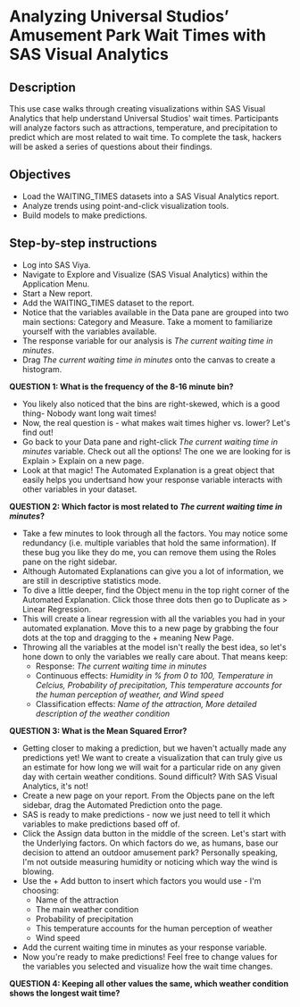 # Analyzing Universal Studios’ Amusement Park Wait Times with SAS Visual Analytics

## Description
This use case walks through creating visualizations within SAS Visual Analytics that help understand Universal Studios' wait times. Participants will analyze factors such as attractions, temperature, and precipitation to predict which are most related to wait time. To complete the task, hackers will be asked a series of questions about their findings.
## Objectives
* Load the WAITING_TIMES datasets into a SAS Visual Analytics report.
* Analyze trends using point-and-click visualization tools.
* Build models to make predictions.

## Step-by-step instructions
* Log into SAS Viya.
* Navigate to Explore and Visualize (SAS Visual Analytics) within the Application Menu.
* Start a New report.
* Add the WAITING_TIMES dataset to the report. 
* Notice that the variables available in the Data pane are grouped into two main sections: Category and Measure. Take a moment to familiarize yourself with the variables available.
* The response variable for our analysis is *The current waiting time in minutes*.
* Drag *The current waiting time in minutes* onto the canvas to create a histogram.

**QUESTION 1: What is the frequency of the 8-16 minute bin?**

* You likely also noticed that the bins are right-skewed, which is a good thing- Nobody want long wait times!
* Now, the real question is - what makes wait times higher vs. lower? Let's find out!
* Go back to your Data pane and right-click *The current waiting time in minutes* variable. Check out all the options! The one we are looking for is Explain > Explain on a new page.
* Look at that magic! The Automated Explanation is a great object that easily helps you undertsand how your response variable interacts with other variables in your dataset.

**QUESTION 2: Which factor is most related to *The current waiting time in minutes*?**

* Take a few minutes to look through all the factors. You may notice some redundancy (i.e. multiple variables that hold the same information). If these bug you like they do me, you can remove them using the Roles pane on the right sidebar.
* Although Automated Explanations can give you a lot of information, we are still in descriptive statistics mode.
* To dive a little deeper, find the Object menu in the top right corner of the Automated Explanation. Click those three dots then go to Duplicate as > Linear Regression.
* This will create a linear regression with all the variables you had in your automated explanation. Move this to a new page by grabbing the four dots at the top and dragging to the + meaning New Page.
* Throwing all the variables at the model isn't really the best idea, so let's hone down to only the variables we really care about. That means keep:
  - Response: *The current waiting time in minutes*
  - Continuous effects: *Humidity in % from 0 to 100, Temperature in Celcius, Probability of precipitation, This temperature accounts for the human perception of weather, and Wind speed*
  - Classification effects: *Name of the attraction, More detailed description of the weather condition*

**QUESTION 3: What is the Mean Squared Error?**

* Getting closer to making a prediction, but we haven't actually made any predictions yet! We want to create a visualization that can truly give us an estimate for how long we will wait for a particular ride on any given day with certain weather conditions. Sound difficult? With SAS Visual Analytics, it's not!
* Create a new page on your report. From the Objects pane on the left sidebar, drag the Automated Prediction onto the page.
* SAS is ready to make predictions - now we just need to tell it which variables to make predictions based off of.
* Click the Assign data button in the middle of the screen. Let's start with the Underlying factors. On which factors do we, as humans, base our decision to attend an outdoor amusement park? Personally speaking, I'm not outside measuring humidity or noticing which way the wind is blowing.
* Use the + Add button to insert which factors you would use - I'm choosing:
  - Name of the attraction
  - The main weather condition
  - Probability of precipitation
  - This temperature accounts for the human perception of weather
  - Wind speed
 * Add the current waiting time in minutes as your response variable.
 * Now you're ready to make predictions! Feel free to change values for the variables you selected and visualize how the wait time changes.

**QUESTION 4: Keeping all other values the same, which weather condition shows the longest wait time?**
